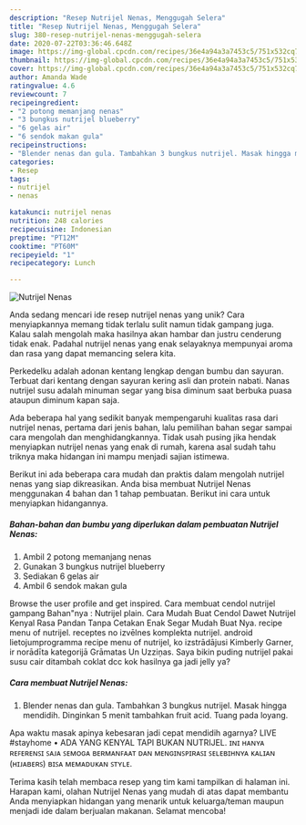 ```yaml
---
description: "Resep Nutrijel Nenas, Menggugah Selera"
title: "Resep Nutrijel Nenas, Menggugah Selera"
slug: 380-resep-nutrijel-nenas-menggugah-selera
date: 2020-07-22T03:36:46.648Z
image: https://img-global.cpcdn.com/recipes/36e4a94a3a7453c5/751x532cq70/nutrijel-nenas-foto-resep-utama.jpg
thumbnail: https://img-global.cpcdn.com/recipes/36e4a94a3a7453c5/751x532cq70/nutrijel-nenas-foto-resep-utama.jpg
cover: https://img-global.cpcdn.com/recipes/36e4a94a3a7453c5/751x532cq70/nutrijel-nenas-foto-resep-utama.jpg
author: Amanda Wade
ratingvalue: 4.6
reviewcount: 7
recipeingredient:
- "2 potong memanjang nenas"
- "3 bungkus nutrijel blueberry"
- "6 gelas air"
- "6 sendok makan gula"
recipeinstructions:
- "Blender nenas dan gula. Tambahkan 3 bungkus nutrijel. Masak hingga mendidih. Dinginkan 5 menit tambahkan fruit acid. Tuang pada loyang."
categories:
- Resep
tags:
- nutrijel
- nenas

katakunci: nutrijel nenas 
nutrition: 248 calories
recipecuisine: Indonesian
preptime: "PT12M"
cooktime: "PT60M"
recipeyield: "1"
recipecategory: Lunch

---
```



![Nutrijel Nenas](https://img-global.cpcdn.com/recipes/36e4a94a3a7453c5/751x532cq70/nutrijel-nenas-foto-resep-utama.jpg)

Anda sedang mencari ide resep nutrijel nenas yang unik? Cara menyiapkannya memang tidak terlalu sulit namun tidak gampang juga. Kalau salah mengolah maka hasilnya akan hambar dan justru cenderung tidak enak. Padahal nutrijel nenas yang enak selayaknya mempunyai aroma dan rasa yang dapat memancing selera kita.

Perkedelku adalah adonan kentang lengkap dengan bumbu dan sayuran. Terbuat dari kentang dengan sayuran kering asli dan protein nabati. Nanas nutrijel susu adalah minuman segar yang bisa diminum saat berbuka puasa ataupun diminum kapan saja.

Ada beberapa hal yang sedikit banyak mempengaruhi kualitas rasa dari nutrijel nenas, pertama dari jenis bahan, lalu pemilihan bahan segar sampai cara mengolah dan menghidangkannya. Tidak usah pusing jika hendak menyiapkan nutrijel nenas yang enak di rumah, karena asal sudah tahu triknya maka hidangan ini mampu menjadi sajian istimewa.


Berikut ini ada beberapa cara mudah dan praktis dalam mengolah nutrijel nenas yang siap dikreasikan. Anda bisa membuat Nutrijel Nenas menggunakan 4 bahan dan 1 tahap pembuatan. Berikut ini cara untuk menyiapkan hidangannya.

<!--inarticleads1-->

##### Bahan-bahan dan bumbu yang diperlukan dalam pembuatan Nutrijel Nenas:

1. Ambil 2 potong memanjang nenas
1. Gunakan 3 bungkus nutrijel blueberry
1. Sediakan 6 gelas air
1. Ambil 6 sendok makan gula


Browse the user profile and get inspired. Cara membuat cendol nutrijel gampang Bahan&#34;nya : Nutrijel plain. Cara Mudah Buat Cendol Dawet Nutrijel Kenyal Rasa Pandan Tanpa Cetakan Enak Segar Mudah Buat Nya. recipe menu of nutrijel. receptes no izvēlnes komplekta nutrijel. android lietojumprogramma recipe menu of nutrijel, ko izstrādājusi Kimberly Garner, ir norādīta kategorijā Grāmatas Un Uzziņas. Saya bikin puding nutrijel pakai susu cair ditambah coklat dcc kok hasilnya ga jadi jelly ya? 

<!--inarticleads2-->

##### Cara membuat Nutrijel Nenas:

1. Blender nenas dan gula. Tambahkan 3 bungkus nutrijel. Masak hingga mendidih. Dinginkan 5 menit tambahkan fruit acid. Tuang pada loyang.


Apa waktu masak apinya kebesaran jadi cepat mendidih agarnya? LIVE #stayhome • ADA YANG KENYAL TAPI BUKAN NUTRIJEL. ɪɴɪ ʜᴀɴʏᴀ ʀᴇꜰᴇʀᴇɴꜱɪ ꜱᴀᴊᴀ ꜱᴇᴍᴏɢᴀ ʙᴇʀᴍᴀɴꜰᴀᴀᴛ ᴅᴀɴ ᴍᴇɴɢɪɴꜱᴘɪʀᴀꜱɪ ꜱᴇʟᴇʙɪʜɴʏᴀ ᴋᴀʟɪᴀɴ (ʜɪᴊᴀʙᴇʀꜱ) ʙɪꜱᴀ ᴍᴇᴍᴀᴅᴜᴋᴀɴ ꜱᴛʏʟᴇ. 

Terima kasih telah membaca resep yang tim kami tampilkan di halaman ini. Harapan kami, olahan Nutrijel Nenas yang mudah di atas dapat membantu Anda menyiapkan hidangan yang menarik untuk keluarga/teman maupun menjadi ide dalam berjualan makanan. Selamat mencoba!
